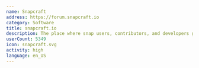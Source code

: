 ```yaml
---
name: Snapcraft
address: https://forum.snapcraft.io
category: Software
title: snapcraft.io
description: The place where snap users, contributors, and developers get together.
userCount: 5349
icon: snapcraft.svg
activity: high
language: en_US
---
```

